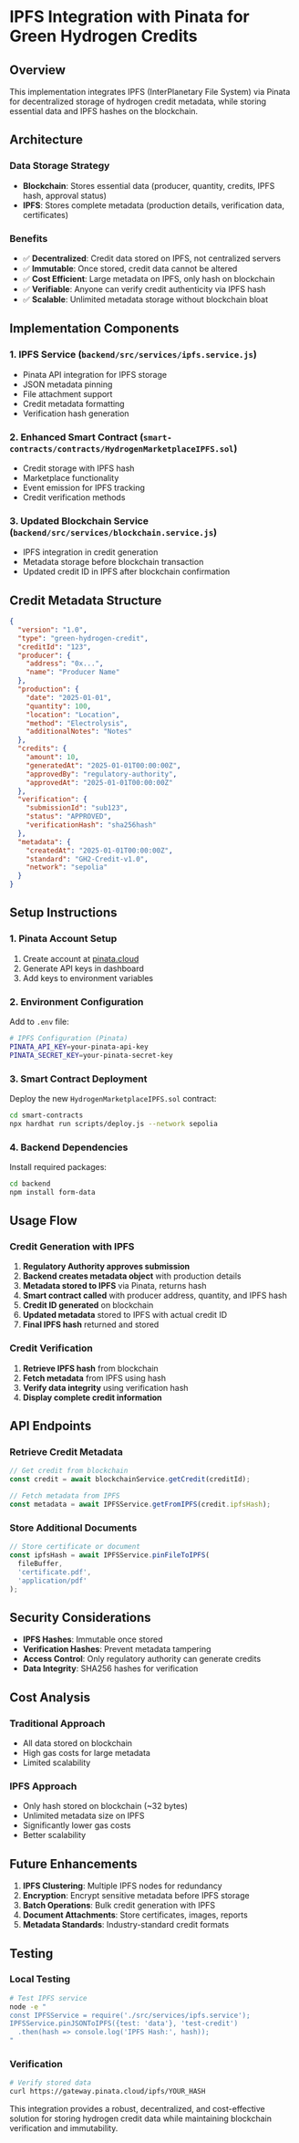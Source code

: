 # IPFS Integration with Pinata for Green Hydrogen Credits

## Overview

This implementation integrates IPFS (InterPlanetary File System) via Pinata for decentralized storage of hydrogen credit metadata, while storing essential data and IPFS hashes on the blockchain.

## Architecture

### Data Storage Strategy
- **Blockchain**: Stores essential data (producer, quantity, credits, IPFS hash, approval status)
- **IPFS**: Stores complete metadata (production details, verification data, certificates)

### Benefits
- ✅ **Decentralized**: Credit data stored on IPFS, not centralized servers
- ✅ **Immutable**: Once stored, credit data cannot be altered
- ✅ **Cost Efficient**: Large metadata on IPFS, only hash on blockchain
- ✅ **Verifiable**: Anyone can verify credit authenticity via IPFS hash
- ✅ **Scalable**: Unlimited metadata storage without blockchain bloat

## Implementation Components

### 1. IPFS Service (`backend/src/services/ipfs.service.js`)
- Pinata API integration for IPFS storage
- JSON metadata pinning
- File attachment support
- Credit metadata formatting
- Verification hash generation

### 2. Enhanced Smart Contract (`smart-contracts/contracts/HydrogenMarketplaceIPFS.sol`)
- Credit storage with IPFS hash
- Marketplace functionality
- Event emission for IPFS tracking
- Credit verification methods

### 3. Updated Blockchain Service (`backend/src/services/blockchain.service.js`)
- IPFS integration in credit generation
- Metadata storage before blockchain transaction
- Updated credit ID in IPFS after blockchain confirmation

## Credit Metadata Structure

```json
{
  "version": "1.0",
  "type": "green-hydrogen-credit",
  "creditId": "123",
  "producer": {
    "address": "0x...",
    "name": "Producer Name"
  },
  "production": {
    "date": "2025-01-01",
    "quantity": 100,
    "location": "Location",
    "method": "Electrolysis",
    "additionalNotes": "Notes"
  },
  "credits": {
    "amount": 10,
    "generatedAt": "2025-01-01T00:00:00Z",
    "approvedBy": "regulatory-authority",
    "approvedAt": "2025-01-01T00:00:00Z"
  },
  "verification": {
    "submissionId": "sub123",
    "status": "APPROVED",
    "verificationHash": "sha256hash"
  },
  "metadata": {
    "createdAt": "2025-01-01T00:00:00Z",
    "standard": "GH2-Credit-v1.0",
    "network": "sepolia"
  }
}
```

## Setup Instructions

### 1. Pinata Account Setup
1. Create account at [pinata.cloud](https://pinata.cloud)
2. Generate API keys in dashboard
3. Add keys to environment variables

### 2. Environment Configuration
Add to `.env` file:
```bash
# IPFS Configuration (Pinata)
PINATA_API_KEY=your-pinata-api-key
PINATA_SECRET_KEY=your-pinata-secret-key
```

### 3. Smart Contract Deployment
Deploy the new `HydrogenMarketplaceIPFS.sol` contract:
```bash
cd smart-contracts
npx hardhat run scripts/deploy.js --network sepolia
```

### 4. Backend Dependencies
Install required packages:
```bash
cd backend
npm install form-data
```

## Usage Flow

### Credit Generation with IPFS
1. **Regulatory Authority approves submission**
2. **Backend creates metadata object** with production details
3. **Metadata stored to IPFS** via Pinata, returns hash
4. **Smart contract called** with producer address, quantity, and IPFS hash
5. **Credit ID generated** on blockchain
6. **Updated metadata** stored to IPFS with actual credit ID
7. **Final IPFS hash** returned and stored

### Credit Verification
1. **Retrieve IPFS hash** from blockchain
2. **Fetch metadata** from IPFS using hash
3. **Verify data integrity** using verification hash
4. **Display complete credit information**

## API Endpoints

### Retrieve Credit Metadata
```javascript
// Get credit from blockchain
const credit = await blockchainService.getCredit(creditId);

// Fetch metadata from IPFS
const metadata = await IPFSService.getFromIPFS(credit.ipfsHash);
```

### Store Additional Documents
```javascript
// Store certificate or document
const ipfsHash = await IPFSService.pinFileToIPFS(
  fileBuffer, 
  'certificate.pdf', 
  'application/pdf'
);
```

## Security Considerations

- **IPFS Hashes**: Immutable once stored
- **Verification Hashes**: Prevent metadata tampering
- **Access Control**: Only regulatory authority can generate credits
- **Data Integrity**: SHA256 hashes for verification

## Cost Analysis

### Traditional Approach
- All data stored on blockchain
- High gas costs for large metadata
- Limited scalability

### IPFS Approach
- Only hash stored on blockchain (~32 bytes)
- Unlimited metadata size on IPFS
- Significantly lower gas costs
- Better scalability

## Future Enhancements

1. **IPFS Clustering**: Multiple IPFS nodes for redundancy
2. **Encryption**: Encrypt sensitive metadata before IPFS storage
3. **Batch Operations**: Bulk credit generation with IPFS
4. **Document Attachments**: Store certificates, images, reports
5. **Metadata Standards**: Industry-standard credit formats

## Testing

### Local Testing
```bash
# Test IPFS service
node -e "
const IPFSService = require('./src/services/ipfs.service');
IPFSService.pinJSONToIPFS({test: 'data'}, 'test-credit')
  .then(hash => console.log('IPFS Hash:', hash));
"
```

### Verification
```bash
# Verify stored data
curl https://gateway.pinata.cloud/ipfs/YOUR_HASH
```

This integration provides a robust, decentralized, and cost-effective solution for storing hydrogen credit data while maintaining blockchain verification and immutability.
